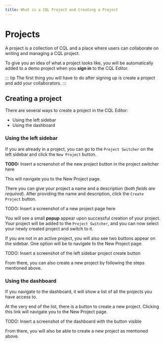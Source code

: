 ```yaml
---
title: What is a CQL Project and Creating a Project
---
```


# Projects

A project is a collection of CQL and a place where users can collaborate on writing and managing a CQL project.

To give you an idea of what a project looks like, you will be automatically added to a demo project when you **sign in** to the CQL Editor.

::: tip
The first thing you will have to do after signing up is create a project and add your collaborators.
:::

## Creating a project

There are several ways to create a project in the CQL Editor:

- Using the left sidebar
- Using the dashboard

### Using the left sidebar

If you are already in a project, you can go to the `Project Switcher` on the left sidebar and click the `New Project` button.

**TODO:** Insert a screenshot of the new project button in the project switcher here

This will navigate you to the New Project page.

There you can give your project a name and a description (_both fields are required_). After providing the name and description, click the `Create Project` button.

TODO: Insert a screenshot of a new project page here

You will see a small **popup** appear upon successful creation of your project. Your project will be added to the `Project Switcher`, and you can now select your newly created project and switch to it.

If you are not in an active project, you will also see two buttons appear on the sidebar. One option will be to navigate to the New Project page.

TODO: Insert a screenshot of the left sidebar project create button

From there, you can also create a new project by following the steps mentioned above.

### Using the dashboard

If you navigate to the dashboard, it will show a list of all the projects you have access to.

At the very end of the list, there is a button to create a new project. Clicking this link will navigate you to the New Project page.

TODO: Insert a screenshot of the dashboard with the button visible

From there, you will also be able to create a new project as mentioned above.
